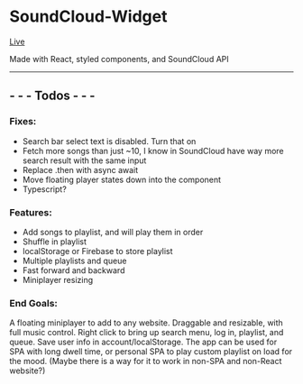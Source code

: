 # SoundCloud-Widget

[Live](https://codicate.github.io/soundcloud-widget/)

Made with React, styled components, and SoundCloud API

---

## - - - Todos - - -

### Fixes:
- Search bar select text is disabled. Turn that on
- Fetch more songs than just ~10, I know in SoundCloud have way more search result with the same input
- Replace .then with async await
- Move floating player states down into the component
- Typescript?


### Features:
- Add songs to playlist, and will play them in order
- Shuffle in playlist
- localStorage or Firebase to store playlist
- Multiple playlists and queue
- Fast forward and backward
- Miniplayer resizing


### End Goals:
  A floating miniplayer to add to any website. Draggable and resizable, with full music control. Right click to bring up search menu, log in, playlist, and queue. Save user info in account/localStorage. The app can be used for SPA with long dwell time, or personal SPA to play custom playlist on load for the mood. (Maybe there is a way for it to work in non-SPA and non-React website?)
